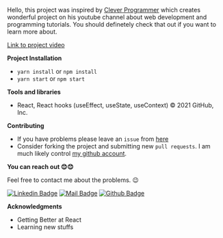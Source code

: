Hello, this project was inspired by [Clever Programmer](https://www.youtube.com/c/CleverProgrammer) which creates wonderful project on his youtube channel about web development and programming tutorials. You should definetely check that out if you want to learn more about.

[Link to project video](https://www.youtube.com/watch?v=pUxrDcITyjg)

**Project Installation**

- `yarn install` or `npm install`
- `yarn start` or `npm start`

**Tools and libraries**

- React, React hooks (useEffect, useState, useContext)
  © 2021 GitHub, Inc.

**Contributing**

- If you have problems please leave an `issue` from [here](https://github.com/rajatsardesai/Whatsapp-Clone/issues)
- Consider forking the project and submitting new `pull requests`. I am much likely control [my github account](https://github.com/rajatsardesai).

**You can reach out 😊😊**

Feel free to contact me about the problems. 😉

[![Linkedin Badge](https://img.shields.io/badge/linkedin-%230077B5.svg?&style=for-the-badge&logo=linkedin&logoColor=white)](https://www.linkedin.com/in/rajat-sardesai-460213147/)
[![Mail Badge](https://img.shields.io/badge/email-c14438?style=for-the-badge&logo=Gmail&logoColor=white&link=mailto:furkanozbek1995@gmail.com)](mailto:rajatsardesai@gmail.com)
[![Github Badge](https://img.shields.io/badge/github-333?style=for-the-badge&logo=github&logoColor=white)](https://github.com/rajatsardesai)

**Acknowledgments**

- Getting Better at React
- Learning new stuffs
